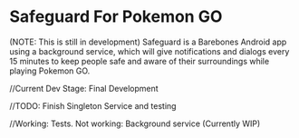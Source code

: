 # Safeguard For Pokemon GO
(NOTE: This is still in development)
Safeguard is a Barebones Android app using a background service,
which will give notifications and dialogs every 15 minutes to keep people
safe and aware of their surroundings while playing Pokemon GO. 

//Current Dev Stage: Final Development

//TODO: Finish Singleton Service and testing

//Working: Tests. Not working: Background service (Currently WIP)
